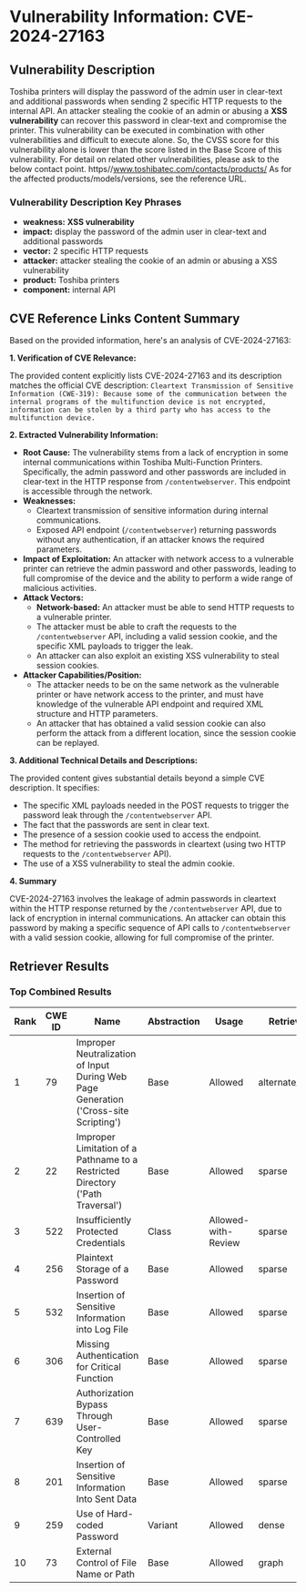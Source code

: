 # Vulnerability Information: CVE-2024-27163

## Vulnerability Description
Toshiba printers will display the password of the admin user in clear-text and additional passwords when sending 2 specific HTTP requests to the internal API. An attacker stealing the cookie of an admin or abusing a **XSS vulnerability** can recover this password in clear-text and compromise the printer. This vulnerability can be executed in combination with other vulnerabilities and difficult to execute alone. So, the CVSS score for this vulnerability alone is lower than the score listed in the Base Score of this vulnerability. For detail on related other vulnerabilities, please ask to the below contact point. https//www.toshibatec.com/contacts/products/ As for the affected products/models/versions, see the reference URL.

### Vulnerability Description Key Phrases
- **weakness:** **XSS vulnerability**
- **impact:** display the password of the admin user in clear-text and additional passwords
- **vector:** 2 specific HTTP requests
- **attacker:** attacker stealing the cookie of an admin or abusing a XSS vulnerability
- **product:** Toshiba printers
- **component:** internal API

## CVE Reference Links Content Summary
Based on the provided information, here's an analysis of CVE-2024-27163:

**1. Verification of CVE Relevance:**

The provided content explicitly lists CVE-2024-27163 and its description matches the official CVE description:
`Cleartext Transmission of Sensitive Information (CWE-319): Because some of the communication between the internal programs of the multifunction device is not encrypted, information can be stolen by a third party who has access to the multifunction device.`

**2. Extracted Vulnerability Information:**

*   **Root Cause:** The vulnerability stems from a lack of encryption in some internal communications within Toshiba Multi-Function Printers. Specifically, the admin password and other passwords are included in clear-text in the HTTP response from `/contentwebserver`. This endpoint is accessible through the network.
*   **Weaknesses:**
    *   Cleartext transmission of sensitive information during internal communications.
    *   Exposed API endpoint (`/contentwebserver`) returning passwords without any authentication, if an attacker knows the required parameters.
*   **Impact of Exploitation:** An attacker with network access to a vulnerable printer can retrieve the admin password and other passwords, leading to full compromise of the device and the ability to perform a wide range of malicious activities.
*   **Attack Vectors:**
    *   **Network-based:** An attacker must be able to send HTTP requests to a vulnerable printer.
    *   The attacker must be able to craft the requests to the `/contentwebserver` API, including a valid session cookie, and the specific XML payloads to trigger the leak.
    *   An attacker can also exploit an existing XSS vulnerability to steal session cookies.
*   **Attacker Capabilities/Position:**
    *   The attacker needs to be on the same network as the vulnerable printer or have network access to the printer, and must have knowledge of the vulnerable API endpoint and required XML structure and HTTP parameters.
    *   An attacker that has obtained a valid session cookie can also perform the attack from a different location, since the session cookie can be replayed.

**3. Additional Technical Details and Descriptions:**

The provided content gives substantial details beyond a simple CVE description. It specifies:

*   The specific XML payloads needed in the POST requests to trigger the password leak through the `/contentwebserver` API.
*   The fact that the passwords are sent in clear text.
*   The presence of a session cookie used to access the endpoint.
*   The method for retrieving the passwords in cleartext (using two HTTP requests to the `/contentwebserver` API).
*   The use of a XSS vulnerability to steal the admin cookie.

**4. Summary**

CVE-2024-27163 involves the leakage of admin passwords in cleartext within the HTTP response returned by the `/contentwebserver` API, due to lack of encryption in internal communications. An attacker can obtain this password by making a specific sequence of API calls to `/contentwebserver` with a valid session cookie, allowing for full compromise of the printer.

## Retriever Results

### Top Combined Results

| Rank | CWE ID | Name | Abstraction | Usage  | Retrievers | Individual Scores |
|------|--------|------|-------------|-------|------------|-------------------|
| 1 | 79 | Improper Neutralization of Input During Web Page Generation ('Cross-site Scripting') | Base | Allowed | alternate_terms | 0.800 |
| 2 | 22 | Improper Limitation of a Pathname to a Restricted Directory ('Path Traversal') | Base | Allowed | sparse | 0.616 |
| 3 | 522 | Insufficiently Protected Credentials | Class | Allowed-with-Review | sparse | 0.609 |
| 4 | 256 | Plaintext Storage of a Password | Base | Allowed | sparse | 0.595 |
| 5 | 532 | Insertion of Sensitive Information into Log File | Base | Allowed | sparse | 0.588 |
| 6 | 306 | Missing Authentication for Critical Function | Base | Allowed | sparse | 0.586 |
| 7 | 639 | Authorization Bypass Through User-Controlled Key | Base | Allowed | sparse | 0.584 |
| 8 | 201 | Insertion of Sensitive Information Into Sent Data | Base | Allowed | sparse | 0.584 |
| 9 | 259 | Use of Hard-coded Password | Variant | Allowed | dense | 0.553 |
| 10 | 73 | External Control of File Name or Path | Base | Allowed | graph | 0.002 |

